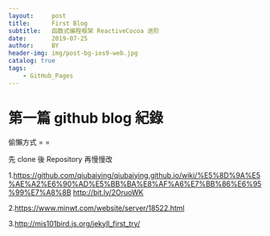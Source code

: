 ```yaml
---
layout:     post
title:      First Blog
subtitle:   函数式编程框架 ReactiveCocoa 进阶
date:       2019-07-25
author:     BY
header-img: img/post-bg-ios9-web.jpg
catalog: true
tags:
    - GitHub_Pages
---
```

# 第一篇 github blog 紀錄

偷懶方式 = =

先 clone 後 Repository 再慢慢改

1.<https://github.com/qiubaiying/qiubaiying.github.io/wiki/%E5%8D%9A%E5%AE%A2%E6%90%AD%E5%BB%BA%E8%AF%A6%E7%BB%86%E6%95%99%E7%A8%8B>
<http://bit.ly/2OruoWK>

2.<https://www.minwt.com/website/server/18522.html>

3.<http://mis101bird.js.org/jekyll_first_try/>